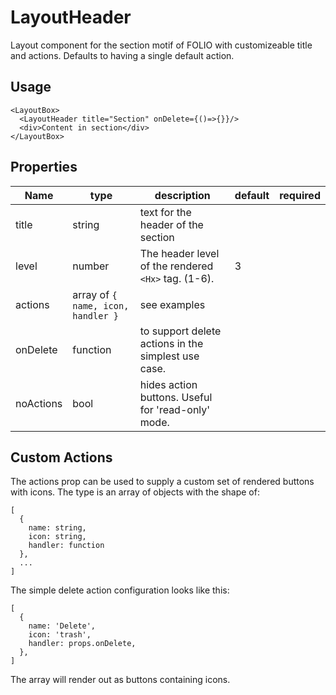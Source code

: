 # LayoutHeader
Layout component for the section motif of FOLIO with customizeable title and actions.
Defaults to having a single default action.

## Usage
```
<LayoutBox>
  <LayoutHeader title="Section" onDelete={()=>{}}/>
  <div>Content in section</div>
</LayoutBox>
```

## Properties

Name | type | description | default | required
--- | --- | --- | --- | ---
title | string | text for the header of the section | |
level | number | The header level of the rendered `<Hx>` tag. (1-6). | 3 |
actions | array of `{ name, icon, handler }` | see examples | |
onDelete | function | to support delete actions in the simplest use case. | |
noActions | bool | hides action buttons. Useful for 'read-only' mode. | |

## Custom Actions
The actions prop can be used to supply a custom set of rendered buttons with icons. The type is an array of objects with the shape of:
```
[
  {
    name: string,
    icon: string,
    handler: function
  },
  ...
]
```

The simple delete action configuration looks like this:

```
[
  {
    name: 'Delete',
    icon: 'trash',
    handler: props.onDelete,
  },
]
```
The array will render out as buttons containing icons.
